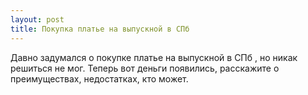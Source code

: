 ```yaml
---
layout: post 
title: Покупка платье на выпускной в СПб 
--- 
```

Давно задумался о покупке платье на выпускной в СПб , но никак решиться не мог. Теперь вот деньги появились, расскажите о преимуществах, недостатках, кто может.